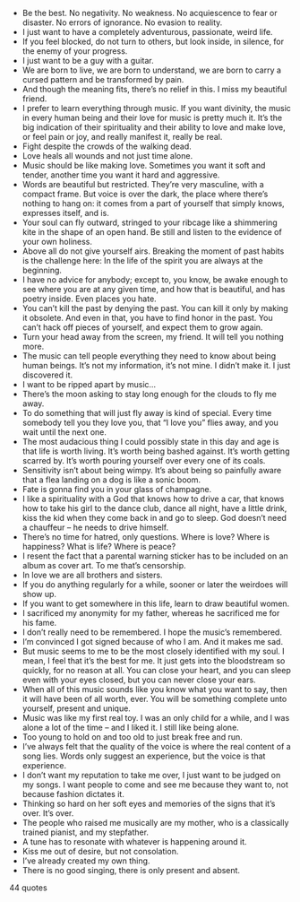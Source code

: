  - Be the best. No negativity. No weakness. No acquiescence to fear or disaster. No errors of ignorance. No evasion to reality.
 - I just want to have a completely adventurous, passionate, weird life.
 - If you feel blocked, do not turn to others, but look inside, in silence, for the enemy of your progress.
 - I just want to be a guy with a guitar.
 - We are born to live, we are born to understand, we are born to carry a cursed pattern and be transformed by pain.
 - And though the meaning fits, there’s no relief in this. I miss my beautiful friend.
 - I prefer to learn everything through music. If you want divinity, the music in every human being and their love for music is pretty much it. It’s the big indication of their spirituality and their ability to love and make love, or feel pain or joy, and really manifest it, really be real.
 - Fight despite the crowds of the walking dead.
 - Love heals all wounds and not just time alone.
 - Music should be like making love. Sometimes you want it soft and tender, another time you want it hard and aggressive.
 - Words are beautiful but restricted. They’re very masculine, with a compact frame. But voice is over the dark, the place where there’s nothing to hang on: it comes from a part of yourself that simply knows, expresses itself, and is.
 - Your soul can fly outward, stringed to your ribcage like a shimmering kite in the shape of an open hand. Be still and listen to the evidence of your own holiness.
 - Above all do not give yourself airs. Breaking the moment of past habits is the challenge here: In the life of the spirit you are always at the beginning.
 - I have no advice for anybody; except to, you know, be awake enough to see where you are at any given time, and how that is beautiful, and has poetry inside. Even places you hate.
 - You can’t kill the past by denying the past. You can kill it only by making it obsolete. And even in that, you have to find honor in the past. You can’t hack off pieces of yourself, and expect them to grow again.
 - Turn your head away from the screen, my friend. It will tell you nothing more.
 - The music can tell people everything they need to know about being human beings. It’s not my information, it’s not mine. I didn’t make it. I just discovered it.
 - I want to be ripped apart by music...
 - There’s the moon asking to stay long enough for the clouds to fly me away.
 - To do something that will just fly away is kind of special. Every time somebody tell you they love you, that “I love you” flies away, and you wait until the next one.
 - The most audacious thing I could possibly state in this day and age is that life is worth living. It’s worth being bashed against. It’s worth getting scarred by. It’s worth pouring yourself over every one of its coals.
 - Sensitivity isn’t about being wimpy. It’s about being so painfully aware that a flea landing on a dog is like a sonic boom.
 - Fate is gonna find you in your glass of champagne.
 - I like a spirituality with a God that knows how to drive a car, that knows how to take his girl to the dance club, dance all night, have a little drink, kiss the kid when they come back in and go to sleep. God doesn’t need a chauffeur – he needs to drive himself.
 - There’s no time for hatred, only questions. Where is love? Where is happiness? What is life? Where is peace?
 - I resent the fact that a parental warning sticker has to be included on an album as cover art. To me that’s censorship.
 - In love we are all brothers and sisters.
 - If you do anything regularly for a while, sooner or later the weirdoes will show up.
 - If you want to get somewhere in this life, learn to draw beautiful women.
 - I sacrificed my anonymity for my father, whereas he sacrificed me for his fame.
 - I don’t really need to be remembered. I hope the music’s remembered.
 - I’m convinced I got signed because of who I am. And it makes me sad.
 - But music seems to me to be the most closely identified with my soul. I mean, I feel that it’s the best for me. It just gets into the bloodstream so quickly, for no reason at all. You can close your heart, and you can sleep even with your eyes closed, but you can never close your ears.
 - When all of this music sounds like you know what you want to say, then it will have been of all worth, ever. You will be something complete unto yourself, present and unique.
 - Music was like my first real toy. I was an only child for a while, and I was alone a lot of the time – and I liked it. I still like being alone.
 - Too young to hold on and too old to just break free and run.
 - I’ve always felt that the quality of the voice is where the real content of a song lies. Words only suggest an experience, but the voice is that experience.
 - I don’t want my reputation to take me over, I just want to be judged on my songs. I want people to come and see me because they want to, not because fashion dictates it.
 - Thinking so hard on her soft eyes and memories of the signs that it’s over. It’s over.
 - The people who raised me musically are my mother, who is a classically trained pianist, and my stepfather.
 - A tune has to resonate with whatever is happening around it.
 - Kiss me out of desire, but not consolation.
 - I’ve already created my own thing.
 - There is no good singing, there is only present and absent.

44 quotes